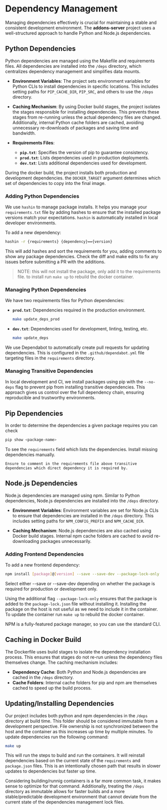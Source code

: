 # Dependency Management

Managing dependencies effectively is crucial for maintaining a stable and consistent development environment. The **addons-server** project uses a well-structured approach to handle Python and Node.js dependencies.

## Python Dependencies

Python dependencies are managed using the Makefile and requirements files. All dependencies are installed into the `/deps` directory, which centralizes dependency management and simplifies data mounts.

- **Environment Variables**: The project sets environment variables for Python CLIs to install dependencies in specific locations. This includes setting paths for `PIP_CACHE_DIR`, `PIP_SRC`, and others to use the `/deps` directory.

- **Caching Mechanism**: By using Docker build stages, the project isolates the stages responsible for installing dependencies. This prevents these stages from re-running unless the actual dependency files are changed. Additionally, internal Python cache folders are cached, avoiding unnecessary re-downloads of packages and saving time and bandwidth.

- **Requirements Files**:
  - **`pip.txt`**: Specifies the version of pip to guarantee consistency.
  - **`prod.txt`**: Lists dependencies used in production deployments.
  - **`dev.txt`**: Lists additional dependencies used for development.

During the docker build, the project installs both production and development dependencies. the `DOCKER_TARGET` argument
determines which set of dependencies to copy into the final image.

### Adding Python Dependencies

We use `hashin` to manage package installs. It helps you manage your `requirements.txt` file by adding hashes to ensure that the installed package versions match your expectations. `hashin` is automatically installed in local developer environments.

To add a new dependency:

```bash
hashin -r {requirements} {dependency}=={version}
```

This will add hashes and sort the requirements for you, adding comments to show any package dependencies. Check the diff and make edits to fix any issues before submitting a PR with the additions.

> NOTE: this will not install the package, only add it to the requirements file. to install run `make up` to rebuild the docker container.

### Managing Python Dependencies

We have two requirements files for Python dependencies:

- **`prod.txt`**: Dependencies required in the production environment.

  ```bash
  make update_deps_prod
  ```

- **`dev.txt`**: Dependencies used for development, linting, testing, etc.

  ```bash
  make update_deps
  ```

We use Dependabot to automatically create pull requests for updating dependencies. This is configured in the `.github/dependabot.yml` file targeting files in the `requirements` directory.

### Managing Transitive Dependencies

In local development and CI, we install packages using pip with the `--no-deps` flag to prevent pip from installing transitive dependencies. This approach gives us control over the full dependency chain, ensuring reproducible and trustworthy environments.

## Pip Dependencies

In order to determine the dependencies a given package requires you can check

```bash
pip show <package-name>
```

To see the `requirements` field which lists the dependencies. Install missing dependencies manually.

```{admonition} Note
Ensure to comment in the requirements file above transitive dependencies which direct dependency it is required by.
```

## Node.js Dependencies

Node.js dependencies are managed using npm. Similar to Python dependencies, Node.js dependencies are installed into the `/deps` directory.

- **Environment Variables**: Environment variables are set for Node.js CLIs to ensure that dependencies are installed in the `/deps` directory. This includes setting paths for `NPM_CONFIG_PREFIX` and `NPM_CACHE_DIR`.

- **Caching Mechanism**: Node.js dependencies are also cached using Docker build stages. Internal npm cache folders are cached to avoid re-downloading packages unnecessarily.

### Adding Frontend Dependencies

To add a new frontend dependency:

```bash
npm install [package]@[version] --save --save-dev --package-lock-only
```

Select either --save or --save-dev depending on whether the package is required for production or development only.

Using the additional  flag `--package-lock-only` ensures that the package is added to the `package-lock.json` file without installing it.
Installing the package on the host is not useful as we need to include it in the container. To update the container run `make up` to rebuild the docker container.

NPM is a fully-featured package manager, so you can use the standard CLI.

## Caching in Docker Build

The Dockerfile uses build stages to isolate the dependency installation process. This ensures that stages do not re-run unless the dependency files themselves change. The caching mechanism includes:

- **Dependency Cache**: Both Python and Node.js dependencies are cached in the `/deps` directory.
- **Cache Folders**: Internal cache folders for pip and npm are themselves cached to speed up the build process.

## Updating/Installing Dependencies

Our project includes both python and npm dependencies in the `/deps` directory at build time. This folder should be
considered immutable from a development perspective. File ownership is not synchronized between the host and the container
as this increases up time by multiple minutes. To update dependencies run the following command:

```bash
make up
```

This will run the steps to build and run the containers. It will reinstall dependencies based on the current state of the `requirements` and `package.json` files. This is an intentionally chosen path that results in slower updates to dependencies but faster up time.

Considering building/runnig containers is a far more common task, it makes sense to optimize for that command. Additionally,
treating the `/deps` directory as immutable allows for faster builds and a more stable/predictable development environment that cannot
deviate from the current state of the dependencies management lock files.
